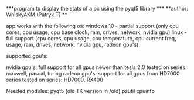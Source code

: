 
***program to display the stats of a pc using the pyqt5 library ***
**author: WhiskyAKM (Patryk T) **

app works with the following os:
windows 10 - partial support (only cpu cores, cpu usage, 
                              cpu base clock, ram, drives,
                              network, nvidia gpu)
linux - full support (cpu cores, cpu usage, cpu temperature, 
                      cpu current freq, usage, ram, drives, 
                      network, nvidia gpu, radeon gpu's)


supported gpu's:

nvidia gpu's: 
full support for all gpus newer than tesla 2.0 
tested on series: maxwell, pascal, turing 
radeon gpu's:
support for all gpus from HD7000 series
tested on series: HD7000, RX400

Needed modules:
pyqt5 (old TK version in /old)
psutil
cpuinfo
